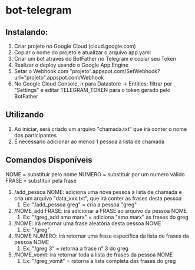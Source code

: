 # bot-telegram

## Instalando:

1. Criar projeto no Google Cloud (cloud.google.com)
2. Copiar o nome do projeto e atualizar o arquivo app.yaml
3. Criar um bot através do BotFather no Telegram e copiar seu Token
4. Realizar o deploy usando o Google App Engine
5. Setar o Webhook com "projeto".appspot.com/SetWebhook?url="projeto".appspot.com/Webhook
6. No Google Cloud Console, ir para Datastore -> Entities; filtrar por "Settings" e editar TELEGRAM_TOKEN para o token gerado pelo BotFather

## Utilizando

1. Ao iniciar, será criado um arquivo "chamada.txt" que irá conter o nome dos participantes
2. É necessario adicionar ao menos 1 pessoa à lista de chamada
   
## Comandos Disponíveis
NOME = substituir pelo nome
NUMERO = substituir por um numero válido
FRASE = substituir pela frase
1. /add_pessoa NOME: adiciona uma nova pessoa à lista de chamada e cria um arquivo "data_xxx.txt", que irá conter as frases desta pessoa
   1. Ex: "/add_pessoa greg" = cria a pessoa "greg"
2. /NOME_add FRASE: irá adicionar a FRASE ao arquivo da pessoa NOME
   1. Ex: "/greg_add amo marx" = adiciona "amo marx" às frases do greg
3. /NOME: irá retornar uma frase aleatória desta pessoa NOME
   1. Ex: "/greg"
4. /NOME NUMERO: irá retornar uma frase específica da lista de frases da pessoa NOME
   1. Ex: "/greg 3" = retorna a frase n° 3 do greg
5. /NOME_vomit: irá retornar toda a lista de frases da pessoa NOME
   1. Ex: "/greg_vomit" = retorna a lista completa das frases do greg 